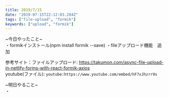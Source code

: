 ```yaml
---
title: 2019/7/15
date: "2019-07-15T22:12:03.284Z"
tags: ["file-upload", "formik"]
keywords: ["upload", "formik"]
---
```

~今日やったこと~\
・formikインストール(npm install formik --save)
・fileアップロード機能　追加

参考サイト：ファイルアップロード: https://takumon.com/async-file-upload-in-netlify-forms-with-react-formik-axios \
youtube(ファイル): `youtube:https://www.youtube.com/embed/hF7xJhzrr9s`


~明日やること~\
・